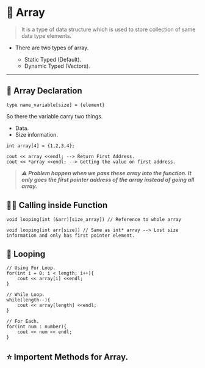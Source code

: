 # 📃 Array

> It is a type of data structure which is used to store collection of same data type elements.

* There are two types of array.

    * Static Typed (Default).
    * Dynamic Typed (Vectors).

---

## 📔 Array Declaration
`type name_variable[size] = {element}`

So there the variable carry two things.

* Data.
* Size information.

```
int array[4] = {1,2,3,4};

cout << array <<endl; --> Return First Address.
cout << *array <<endl; --> Getting the value on first address.
```

> ***⚠️ Problem happen when we pass these array into the function. It only goes the first pointer address of the array instead of going all array.***

## 🍄‍🟫 Calling inside Function
```
void looping(int (&arr)[size_array]) // Reference to whole array

void looping(int arr[size]) // Same as int* array --> Lost size information and only has first pointer element.
```


## 🔁 Looping
```
// Using For Loop.
for(int i = 0; i < length; i++){
    cout << array[i] <<endl;
}

// While Loop.
while(length--){
    cout << array[length] <<endl;
}

// For Each.
for(int num : number){
    cout << num << endl;
}
```


## ⭐ Importent Methods for Array.



